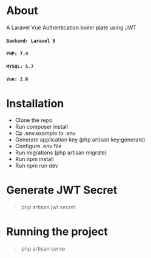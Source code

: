 # About

A Laravel Vue Authentication boiler plate using JWT

#### `Backend: Laravel 8`

#### `PHP: 7.4`

#### `MYSQL: 5.7`

#### `Vue: 2.6`

# Installation

-   Clone the repo
-   Run composer install
-   Cp .env.example to .env
-   Generate application key (php artisan key:generate)
-   Configure .env file
-   Run migrations (php artisan migrate)
-   Run npm install
-   Run npm run dev

# Generate JWT Secret

> php artisan jwt:secret

# Running the project

> php artisan serve
